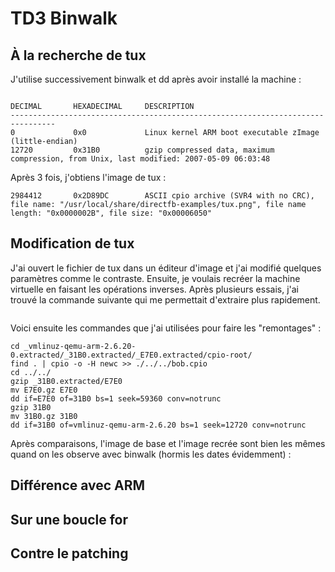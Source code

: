 # TD3 Binwalk

## À la recherche de tux
J'utilise successivement binwalk et dd après avoir installé la machine : 
```user@optiplex-1503:~/Documents/SecuEmbarque/binwalk$ binwalk vmlinuz-qemu-arm-2.6.20 

DECIMAL       HEXADECIMAL     DESCRIPTION
--------------------------------------------------------------------------------
0             0x0             Linux kernel ARM boot executable zImage (little-endian)
12720         0x31B0          gzip compressed data, maximum compression, from Unix, last modified: 2007-05-09 06:03:48

```
Après 3 fois, j'obtiens l'image de tux : 

```
2984412       0x2D89DC        ASCII cpio archive (SVR4 with no CRC), file name: "/usr/local/share/directfb-examples/tux.png", file name length: "0x0000002B", file size: "0x00006050"
```

## Modification de tux
J'ai ouvert le fichier de tux dans un éditeur d'image et j'ai modifié quelques paramètres comme le contraste. 
Ensuite, je voulais recréer la machine virtuelle en faisant les opérations inverses. Après plusieurs essais, j'ai trouvé la commande suivante qui me permettait d'extraire plus rapidement.
```binwalk -e -M -r --directory=. vmlinuz-qemu-arm-2.6.20
```
Voici ensuite les commandes que j'ai utilisées pour faire les "remontages" : 
```
cd _vmlinuz-qemu-arm-2.6.20-0.extracted/_31B0.extracted/_E7E0.extracted/cpio-root/
find . | cpio -o -H newc >> ./../../bob.cpio
cd ../../
gzip _31B0.extracted/E7E0
mv E7E0.gz E7E0
dd if=E7E0 of=31B0 bs=1 seek=59360 conv=notrunc
gzip 31B0
mv 31B0.gz 31B0
dd if=31B0 of=vmlinuz-qemu-arm-2.6.20 bs=1 seek=12720 conv=notrunc
```

Après comparaisons, l'image de base et l'image recrée sont bien les mêmes quand on les observe avec binwalk (hormis les dates évidemment) : 

## Différence avec ARM


## Sur une boucle for


## Contre le patching



